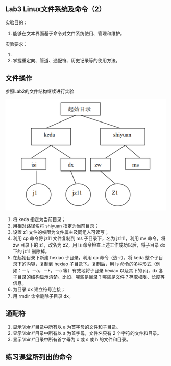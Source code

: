 ## Lab3 **Linux文件系统及命令（2）**  

实验目的：

1. 能够在文本界面基于命令对文件系统使用、管理和维护。

实验要求：

1. 
2. 掌握重定向、管道、通配符、历史记录等的使用方法。

## 文件操作

参照Lab2的文件结构继续进行实验

![dir](./lab2/dir.png)

1. 将 keda 指定为当前目录；
2. 用相对路径名将 shiyuan 指定为当前目录； 
3. 设置 z1 文件的权限为文件属主及同组人可读写； 
4. 利用 cp 命令将 jz11 文件复制到 ms 子目录下，名为 jz111，利用 mv 命令，将 zw 目录下的 z1，改名为 z2，用 ls 命令检查上述工作成功以后，将子目录 dx下的 jz11 删除掉。
5. 在起始目录下新建 hexiao 子目录，利用 cp 命令（选-r），将 keda 整个子目录下的内容，复制到 hexiao 子目录下。复制后，用 ls 命令的多种形式（例如：－l，－a，－F，－c 等）有效地将子目录 hexiao 以及其下的 jsj，dx 各子目录的结构显示清楚。比如，哪些是目录？哪些是文件？存取权限、长度等信息。 
6. 为目录 dx 建立符号连接；
7. 用 rmdir 命令删除子目录 dx。 

## 通配符

1. 显示“/bin/”目录中所有以 a 为首字母的文件和子目录。
2. 显示“/bin/”目录中所有以 a 为首字母，文件名只有 2 个字符的文件和目录。
3. 显示“/bin/”目录中所有首字母为 c 或 s 或 h 的文件和目录。

## 练习课堂所列出的命令


